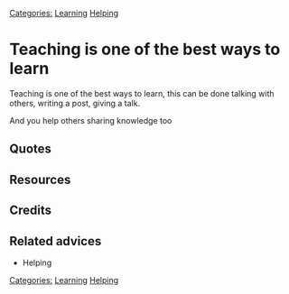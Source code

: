 [Categories:](../Categories/index.md) [Learning](../Categories/Learning.md) [Helping](../Categories/Helping.md)
# Teaching is one of the best ways to learn

Teaching is one of the best ways to learn, this can be done talking with others, writing a post, giving a talk. 

And you help others sharing knowledge too

## Quotes

## Resources

## Credits

## Related advices

- Helping

[Categories:](../Categories/index.md) [Learning](../Categories/Learning.md) [Helping](../Categories/Helping.md)